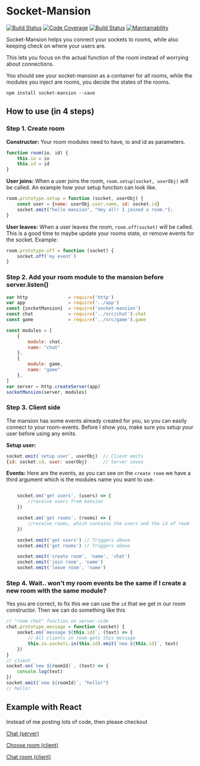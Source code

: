 # Socket-Mansion
[![Build Status](https://travis-ci.org/Nicklas766/socket-mansion.svg?branch=master)](https://travis-ci.org/Nicklas766/socket-mansion)
[![Code Coverage](https://scrutinizer-ci.com/g/Nicklas766/socket-mansion/badges/coverage.png?b=master)](https://scrutinizer-ci.com/g/Nicklas766/socket-mansion/?branch=master)
[![Build Status](https://scrutinizer-ci.com/g/Nicklas766/socket-mansion/badges/build.png?b=master)](https://scrutinizer-ci.com/g/Nicklas766/socket-mansion/build-status/master)
[![Maintainability](https://api.codeclimate.com/v1/badges/691a969af6b675e62128/maintainability)](https://codeclimate.com/github/Nicklas766/socket-mansion/maintainability)

Socket-Mansion helps you connect your sockets to rooms, while also keeping check
on where your users are.

This lets you focus on the actual function of the room instead of worrying about
connections.

You should see your socket-mansion as a container for all rooms, while the modules
you inject are rooms, you decide the states of the rooms.

```
npm install socket-mansion --save
```
## How to use (in 4 steps)

### Step 1. Create room

**Constructor:**
Your room modules need to have, io and id as parameters.
```javascript
function room(io, id) {
    this.io = io
    this.id = id
}
```

**User joins:**
When a user joins the room, `room.setup(socket, userObj)` will be called. An example
how your setup function can look like.
```javascript
room.prototype.setup = function (socket, userObj) {
    const user = {name: userObj.user.name, id: socket.id}
    socket.emit("hello mansion", "Hey all! I joined a room.");
}
```

**User leaves:**
When a user leaves the room, `room.off(socket)` will be called. This is a good
time to maybe update your rooms state, or remove events for the socket. Example:
```javascript
room.prototype.off = function (socket) {
    socket.off(`my event`)
}
```

### Step 2. Add your room module to the mansion before server.listen()


```javascript
var http               = require('http')
var app                = require('../app')
const {socketMansion}  = require('socket-mansion')
const chat             = require('../src/chat').chat
const game             = require('../src/game').game

const modules = [
    {
        module: chat,
        name: "chat"
    },
    {
        module: game,
        name: "game"
    },
]
var server = http.createServer(app)
socketMansion(server, modules)
```


### Step 3. Client side

The mansion has some events already created for you, so you can easily connect
to your room-events. Before I show you, make sure you setup your user before
using any emits.

**Setup user:**
```javascript
socket.emit(`setup user`, userObj)  // Client emits
{id: socket.id, user: userObj}      // Server saves
```

**Events:**
Here are the events, as you can see on the `create room` we have a third argument
which is the modules name you want to use.

```javascript

    socket.on('get users', (users) => {
        //receive users from mansion
    })

    socket.on('get rooms', (rooms) => {
        //receive rooms, which contains the users and the id of room
    })

    socket.emit('get users') // Triggers above
    socket.emit('get rooms') // Triggers above

    socket.emit('create room', 'name', 'chat')
    socket.emit('join room', 'name')
    socket.emit('leave room', 'name')


```

### Step 4. Wait.. won't my room events be the same if I create a new room with the same module?
Yes you are correct, to fix this we can use the `id` that we get in our room
constructor. Then we can do something like this

```javascript
// "room chat" function on server-side
chat.prototype.message = function (socket) {
    socket.on(`message ${this.id}`, (text) => {
        // All clients in room gets this message
        this.io.sockets.in(this.id).emit(`new ${this.id}`, text)
    })
}
// client
socket.on(`new ${roomId}`, (text) => {
    console.log(text)
})
socket.emit(`new ${roomId}`, "hello!")
// hello!
```

## Example with React

Instead of me posting lots of code, then please checkout

[Chat (server)](https://github.com/Nicklas766/socket-mansion/blob/master/src/chat.js)

[Choose room (client)](https://github.com/Nicklas766/socket-mansion/blob/master/client/app/compontents/page/Home.js)

[Chat room (client)](https://github.com/Nicklas766/socket-mansion/blob/master/client/app/compontents/page/Chat.js)
